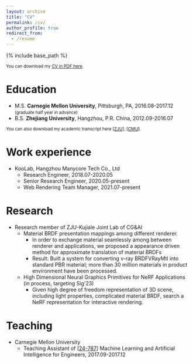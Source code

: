 ```yaml
---
layout: archive
title: "CV"
permalink: /cv/
author_profile: true
redirect_from:
  - /resume
---
```


{% include base_path %}

<small>You can download my [CV in PDF here](/files/cv/cv.pdf).</small>

Education
======
* M.S. <strong>Carnegie Mellon University</strong>, Pittsburgh, PA, 2016.08-2017.12 <small>(graduate half year in advance)</small>
* B.S. <strong>Zhejiang University</strong>, Hangzhou, P.R. China, 2012.09-2016.07

<small>You can also download my academic transcript here [[ZJU](/files/cv/zju_transcript.pdf)], [[CMU](/files/cv/cmu_transcript.pdf)].</small>

Work experience
======
* KooLab, Hangzhou Manycore Tech Co., Ltd
  * Research Engineer, 2018.07-2020.05
  * Senior Research Engineer, 2020.05-present
  * Web Rendering Team Manager, 2021.07-present

Research
======
* Research member of ZJU-Kujiale Joint Lab of CG&AI 
  * Material BRDF presentation mappings among different renderer.
    - In order to exchange material seamlessly among between renderer and applications, we proposed a appearance driven method for approximate translation of material BRDFs
    - Result: Built a system for converting v-ray BRDFVRayMtl into standard PBR material; more than 30 million materials in product environment have been processed.
  * High Dimensional Neural Graphics Primitives for NeRF Applications (in process, targeting Sig'23)
    - Given high degree of freedom representation of 3D scene, including light properties, complicated material BRDF, search a NeRF representation for interactive rendering. 

Teaching
======
* Carnegie Mellon University
  * Teaching Assistant of [[24-787](https://www.meche.engineering.cmu.edu/education/courses/24-787.html)] Machine Learning and Artificial Intelligence for Engineers, 2017.09-2017.12
